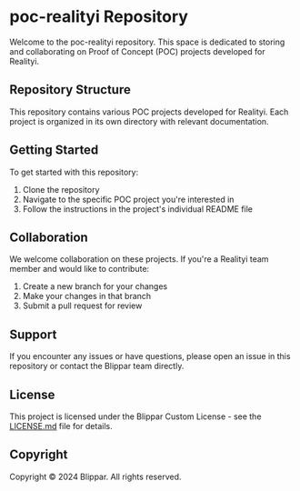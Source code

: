 # poc-realityi Repository

Welcome to the poc-realityi repository. This space is dedicated to storing and collaborating on Proof of Concept (POC) projects developed for Realityi.

## Repository Structure

This repository contains various POC projects developed for Realityi. Each project is organized in its own directory with relevant documentation.

## Getting Started

To get started with this repository:

1. Clone the repository
2. Navigate to the specific POC project you're interested in
3. Follow the instructions in the project's individual README file

## Collaboration

We welcome collaboration on these projects. If you're a Realityi team member and would like to contribute:

1. Create a new branch for your changes
2. Make your changes in that branch
3. Submit a pull request for review

## Support

If you encounter any issues or have questions, please open an issue in this repository or contact the Blippar team directly.

## License

This project is licensed under the Blippar Custom License - see the [LICENSE.md](https://webar-sdk.blippar.com/releases/2.0.1/LICENSE.md) file for details.

## Copyright

Copyright © 2024 Blippar. All rights reserved.
